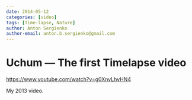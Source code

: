 ```yaml
---
date: 2014-05-12
categories: [video]
tags: [Time-lapse, Nature]
author: Anton Sergienko
author-email: anton.b.sergienko@gmail.com
---
```


# Uchum — The first Timelapse video

<https://www.youtube.com/watch?v=g0XnvLhvHN4>

My 2013 video.
